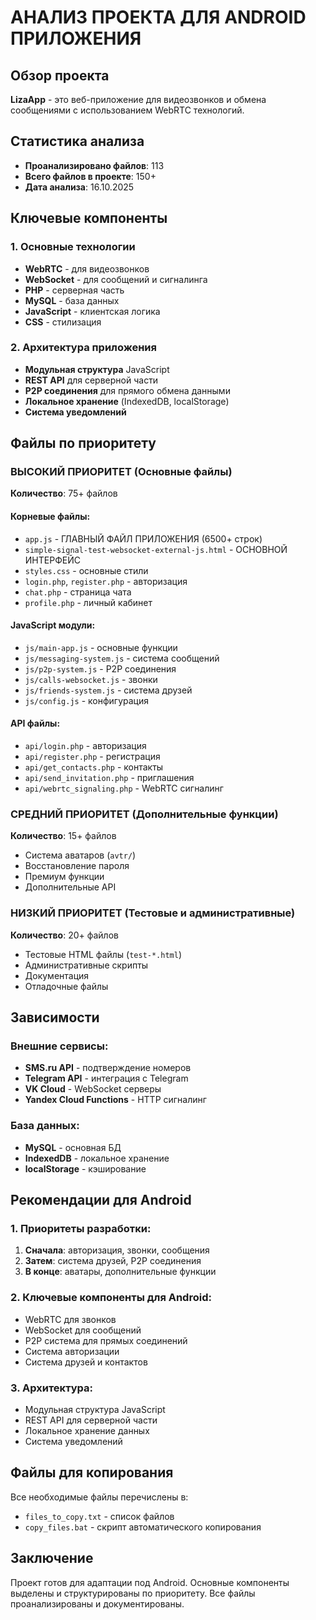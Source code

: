 # АНАЛИЗ ПРОЕКТА ДЛЯ ANDROID ПРИЛОЖЕНИЯ

## Обзор проекта
**LizaApp** - это веб-приложение для видеозвонков и обмена сообщениями с использованием WebRTC технологий.

## Статистика анализа
- **Проанализировано файлов**: 113
- **Всего файлов в проекте**: 150+
- **Дата анализа**: 16.10.2025

## Ключевые компоненты

### 1. Основные технологии
- **WebRTC** - для видеозвонков
- **WebSocket** - для сообщений и сигналинга
- **PHP** - серверная часть
- **MySQL** - база данных
- **JavaScript** - клиентская логика
- **CSS** - стилизация

### 2. Архитектура приложения
- **Модульная структура** JavaScript
- **REST API** для серверной части
- **P2P соединения** для прямого обмена данными
- **Локальное хранение** (IndexedDB, localStorage)
- **Система уведомлений**

## Файлы по приоритету

### ВЫСОКИЙ ПРИОРИТЕТ (Основные файлы)
**Количество**: 75+ файлов

#### Корневые файлы:
- `app.js` - ГЛАВНЫЙ ФАЙЛ ПРИЛОЖЕНИЯ (6500+ строк)
- `simple-signal-test-websocket-external-js.html` - ОСНОВНОЙ ИНТЕРФЕЙС
- `styles.css` - основные стили
- `login.php`, `register.php` - авторизация
- `chat.php` - страница чата
- `profile.php` - личный кабинет

#### JavaScript модули:
- `js/main-app.js` - основные функции
- `js/messaging-system.js` - система сообщений
- `js/p2p-system.js` - P2P соединения
- `js/calls-websocket.js` - звонки
- `js/friends-system.js` - система друзей
- `js/config.js` - конфигурация

#### API файлы:
- `api/login.php` - авторизация
- `api/register.php` - регистрация
- `api/get_contacts.php` - контакты
- `api/send_invitation.php` - приглашения
- `api/webrtc_signaling.php` - WebRTC сигналинг

### СРЕДНИЙ ПРИОРИТЕТ (Дополнительные функции)
**Количество**: 15+ файлов

- Система аватаров (`avtr/`)
- Восстановление пароля
- Премиум функции
- Дополнительные API

### НИЗКИЙ ПРИОРИТЕТ (Тестовые и административные)
**Количество**: 20+ файлов

- Тестовые HTML файлы (`test-*.html`)
- Административные скрипты
- Документация
- Отладочные файлы

## Зависимости

### Внешние сервисы:
- **SMS.ru API** - подтверждение номеров
- **Telegram API** - интеграция с Telegram
- **VK Cloud** - WebSocket серверы
- **Yandex Cloud Functions** - HTTP сигналинг

### База данных:
- **MySQL** - основная БД
- **IndexedDB** - локальное хранение
- **localStorage** - кэширование

## Рекомендации для Android

### 1. Приоритеты разработки:
1. **Сначала**: авторизация, звонки, сообщения
2. **Затем**: система друзей, P2P соединения
3. **В конце**: аватары, дополнительные функции

### 2. Ключевые компоненты для Android:
- WebRTC для звонков
- WebSocket для сообщений
- P2P система для прямых соединений
- Система авторизации
- Система друзей и контактов

### 3. Архитектура:
- Модульная структура JavaScript
- REST API для серверной части
- Локальное хранение данных
- Система уведомлений

## Файлы для копирования

Все необходимые файлы перечислены в:
- `files_to_copy.txt` - список файлов
- `copy_files.bat` - скрипт автоматического копирования

## Заключение

Проект готов для адаптации под Android. Основные компоненты выделены и структурированы по приоритету. Все файлы проанализированы и документированы.